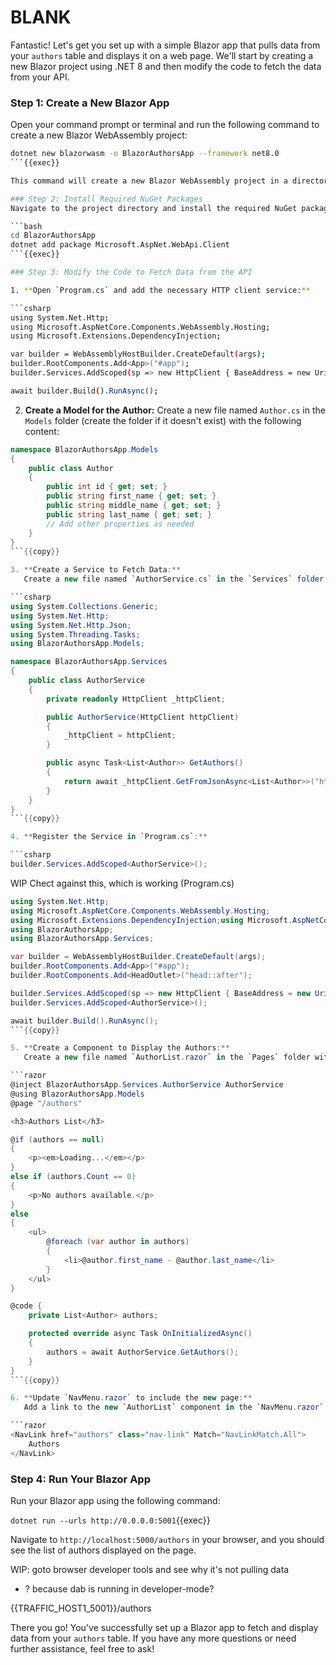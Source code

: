 # BLANK


Fantastic! Let's get you set up with a simple Blazor app that pulls data from your `authors` table and displays it on a web page. We'll start by creating a new Blazor project using .NET 8 and then modify the code to fetch the data from your API.

### Step 1: Create a New Blazor App
Open your command prompt or terminal and run the following command to create a new Blazor WebAssembly project:

```bash
dotnet new blazorwasm -o BlazorAuthorsApp --framework net8.0
```{{exec}}

This command will create a new Blazor WebAssembly project in a directory named `BlazorAuthorsApp` using .NET 8.

### Step 2: Install Required NuGet Packages
Navigate to the project directory and install the required NuGet package for making HTTP requests:

```bash
cd BlazorAuthorsApp
dotnet add package Microsoft.AspNet.WebApi.Client
```{{exec}}

### Step 3: Modify the Code to Fetch Data from the API

1. **Open `Program.cs` and add the necessary HTTP client service:**

```csharp
using System.Net.Http;
using Microsoft.AspNetCore.Components.WebAssembly.Hosting;
using Microsoft.Extensions.DependencyInjection;

var builder = WebAssemblyHostBuilder.CreateDefault(args);
builder.RootComponents.Add<App>("#app");
builder.Services.AddScoped(sp => new HttpClient { BaseAddress = new Uri(builder.HostEnvironment.BaseAddress) });

await builder.Build().RunAsync();
```

2. **Create a Model for the Author:**
   Create a new file named `Author.cs` in the `Models` folder (create the folder if it doesn't exist) with the following content:

```csharp
namespace BlazorAuthorsApp.Models
{
    public class Author
    {
        public int id { get; set; }
        public string first_name { get; set; }
        public string middle_name { get; set; }
        public string last_name { get; set; }
        // Add other properties as needed
    }
}
```{{copy}}

3. **Create a Service to Fetch Data:**
   Create a new file named `AuthorService.cs` in the `Services` folder (create the folder if it doesn't exist) with the following content:

```csharp
using System.Collections.Generic;
using System.Net.Http;
using System.Net.Http.Json;
using System.Threading.Tasks;
using BlazorAuthorsApp.Models;

namespace BlazorAuthorsApp.Services
{
    public class AuthorService
    {
        private readonly HttpClient _httpClient;

        public AuthorService(HttpClient httpClient)
        {
            _httpClient = httpClient;
        }

        public async Task<List<Author>> GetAuthors()
        {
            return await _httpClient.GetFromJsonAsync<List<Author>>("http://localhost:5000/api/Author");
        }
    }
}
```{{copy}}

4. **Register the Service in `Program.cs`:**

```csharp
builder.Services.AddScoped<AuthorService>();
```

WIP Chect against this, which is working (Program.cs)

```csharp
using System.Net.Http;
using Microsoft.AspNetCore.Components.WebAssembly.Hosting;
using Microsoft.Extensions.DependencyInjection;using Microsoft.AspNetCore.Components.Web;
using BlazorAuthorsApp;
using BlazorAuthorsApp.Services;

var builder = WebAssemblyHostBuilder.CreateDefault(args);
builder.RootComponents.Add<App>("#app");
builder.RootComponents.Add<HeadOutlet>("head::after");

builder.Services.AddScoped(sp => new HttpClient { BaseAddress = new Uri(builder.HostEnvironment.BaseAddress) });
builder.Services.AddScoped<AuthorService>();

await builder.Build().RunAsync();
```{{copy}}

5. **Create a Component to Display the Authors:**
   Create a new file named `AuthorList.razor` in the `Pages` folder with the following content:

```razor
@inject BlazorAuthorsApp.Services.AuthorService AuthorService 
@using BlazorAuthorsApp.Models
@page "/authors"

<h3>Authors List</h3>

@if (authors == null)
{
    <p><em>Loading...</em></p>
}
else if (authors.Count == 0)
{
    <p>No authors available.</p>
}
else
{
    <ul>
        @foreach (var author in authors)
        {
            <li>@author.first_name - @author.last_name</li>
        }
    </ul>
}

@code {
    private List<Author> authors;

    protected override async Task OnInitializedAsync()
    {
        authors = await AuthorService.GetAuthors();
    }
}
```{{copy}}

6. **Update `NavMenu.razor` to include the new page:**
   Add a link to the new `AuthorList` component in the `NavMenu.razor` file:

```razor
<NavLink href="authors" class="nav-link" Match="NavLinkMatch.All">
    Authors
</NavLink>
```

### Step 4: Run Your Blazor App
Run your Blazor app using the following command:


`dotnet run --urls http://0.0.0.0:5001`{{exec}}

Navigate to `http://localhost:5000/authors` in your browser, and you should see the list of authors displayed on the page.

WIP: goto browser developer tools and see why it's not pulling data
- ? because dab is running in developer-mode?

{{TRAFFIC_HOST1_5001}}/authors

There you go! You've successfully set up a Blazor app to fetch and display data from your `authors` table. If you have any more questions or need further assistance, feel free to ask!

